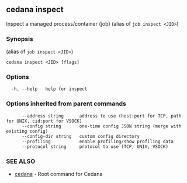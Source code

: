 ## cedana inspect

Inspect a managed process/container (job) (alias of `job inspect <JID>`)

### Synopsis

 (alias of `job inspect <JID>`)

```
cedana inspect <JID> [flags]
```

### Options

```
  -h, --help   help for inspect
```

### Options inherited from parent commands

```
      --address string      address to use (host:port for TCP, path for UNIX, cid:port for VSOCK)
      --config string       one-time config JSON string (merge with existing config)
      --config-dir string   custom config directory
      --profiling           enable profiling/show profiling data
      --protocol string     protocol to use (TCP, UNIX, VSOCK)
```

### SEE ALSO

* [cedana](cedana.md)	 - Root command for Cedana

